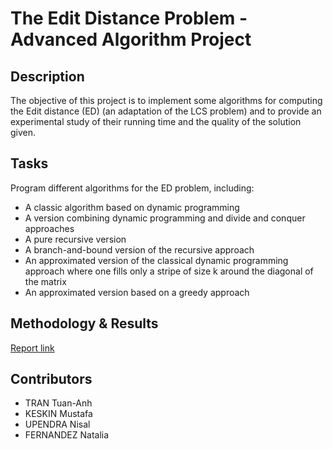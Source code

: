 # The Edit Distance Problem - Advanced Algorithm Project

## Description
The objective of this project is to implement some algorithms for computing the Edit distance (ED) (an adaptation of the LCS problem) and to provide an experimental study of their running time and the quality of the solution given.

## Tasks
Program different algorithms for the ED problem, including:

- A classic algorithm based on dynamic programming
- A version combining dynamic programming and divide and conquer approaches
- A pure recursive version
- A branch-and-bound version of the recursive approach
- An approximated version of the classical dynamic programming approach where one fills only a stripe of
size k around the diagonal of the matrix
- An approximated version based on a greedy approach 

## Methodology & Results
[Report link](https://github.com/trantuananhvn93/Advanced-Algorithm-Project/blob/master/Advanced_Algorithms_Report.pdf)

## Contributors
- TRAN Tuan-Anh
- KESKIN Mustafa
- UPENDRA Nisal
- FERNANDEZ Natalia
